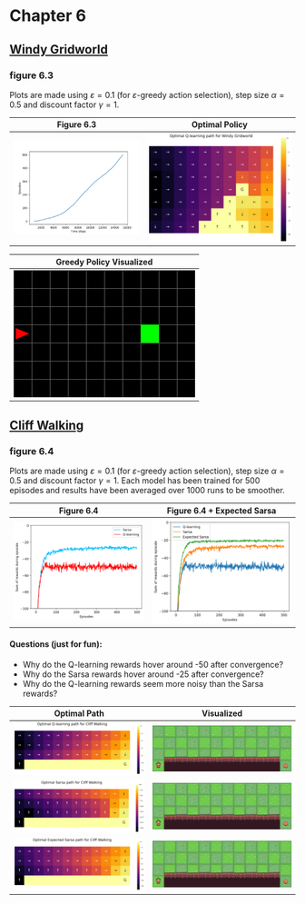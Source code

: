 # Chapter 6

## [Windy Gridworld](https://github.com/RamtinMoslemi/reinforcement-learning-an-introduction/blob/master/environments/windy_gridworld_env.py)

### figure 6.3
Plots are made using $\varepsilon = 0.1$ (for $\varepsilon$-greedy action selection), step size $\alpha=0.5$ and discount factor $\gamma = 1$. 

| Figure 6.3 | Optimal Policy |
|:----------:| :------------: |
| ![figure_6_3](https://github.com/RamtinMoslemi/reinforcement-learning-an-introduction/blob/master/images/chapter06/figure_6_3.png) | <img src="https://github.com/RamtinMoslemi/reinforcement-learning-an-introduction/blob/master/images/chapter06/windy_gridworld_optimal_path.png" width="720"> |

| Greedy Policy Visualized | 
| :----------------------: |
| ![](https://github.com/RamtinMoslemi/reinforcement-learning-an-introduction/blob/master/images/chapter06/q_learning_windy_grid_world.gif) |

## [Cliff Walking](https://gymnasium.farama.org/environments/toy_text/cliff_walking/)

### figure 6.4
Plots are made using $\varepsilon = 0.1$ (for $\varepsilon$-greedy action selection), step size $\alpha=0.5$ and discount factor $\gamma = 1$. 
Each model has been trained for 500 episodes and results have been averaged over 1000 runs to be smoother.

| Figure 6.4 | Figure 6.4 + Expected Sarsa | 
|:----------:| :------------------------: |
| ![figure_6_4](https://github.com/RamtinMoslemi/reinforcement-learning-an-introduction/blob/master/images/chapter06/figure_6_4.png) | ![figure_6_4_+](https://github.com/RamtinMoslemi/reinforcement-learning-an-introduction/blob/master/images/chapter06/figure_6_4+.png)

#### Questions (just for fun):
- Why do the Q-learning rewards hover around -50 after convergence?
- Why do the Sarsa rewards hover around -25 after convergence?
- Why do the Q-learning rewards seem more noisy than the Sarsa rewards?


|                                                                         Optimal Path                                                                          |                                                                           Visualized                                                                           | 
|:-------------------------------------------------------------------------------------------------------------------------------------------------------------:|:--------------------------------------------------------------------------------------------------------------------------------------------------------------:|
|   <img src="https://github.com/RamtinMoslemi/reinforcement-learning-an-introduction/blob/master/images/chapter06/q_learning_optimal_path.png" width="720">   |   <img src="https://github.com/RamtinMoslemi/reinforcement-learning-an-introduction/blob/master/images/chapter06/q_learning_cliff_walking.gif">   |
|     <img src="https://github.com/RamtinMoslemi/reinforcement-learning-an-introduction/blob/master/images/chapter06/sarsa_optimal_path.png" width="720">      |     <img src="https://github.com/RamtinMoslemi/reinforcement-learning-an-introduction/blob/master/images/chapter06/sarsa_cliff_walking.gif">      |
| <img src="https://github.com/RamtinMoslemi/reinforcement-learning-an-introduction/blob/master/images/chapter06/expected_sarsa_optimal_path.png" width="720"> | <img src="https://github.com/RamtinMoslemi/reinforcement-learning-an-introduction/blob/master/images/chapter06/expected_sarsa_cliff_walking.gif"> |

